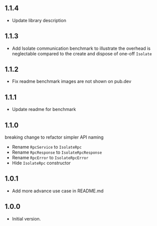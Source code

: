 ## 1.1.4

- Update library description

## 1.1.3

- Add Isolate communication benchmark to illustrate the overhead is neglectable 
compared to the create and dispose of one-off `Isolate`


## 1.1.2

- Fix readme benchmark images are not shown on pub.dev

## 1.1.1

- Update readme for benchmark

## 1.1.0

breaking change to refactor simpler API naming

- Rename `RpcService` to `IsolateRpc`
- Rename `RpcResponse` to `IsolateRpcResponse`
- Rename `RpcError` to `IsolateRpcError`
- Hide `IsolateRpc` constructor

## 1.0.1

- Add more advance use case in README.md

## 1.0.0

- Initial version.
